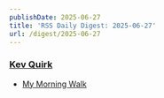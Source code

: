 ```yaml
---
publishDate: 2025-06-27
title: 'RSS Daily Digest: 2025-06-27'
url: /digest/2025-06-27
---
```


### [Kev Quirk](https://kevquirk.com/)

  * [
                  My Morning Walk              ](https://kevquirk.com/blog/my-morning-walk)
  
